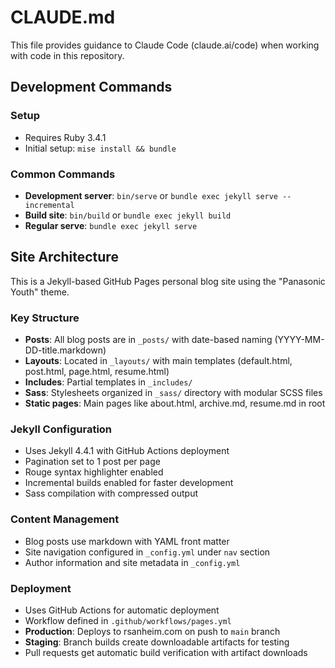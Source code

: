 # CLAUDE.md

This file provides guidance to Claude Code (claude.ai/code) when working with code in this repository.

## Development Commands

### Setup
- Requires Ruby 3.4.1
- Initial setup: `mise install && bundle`

### Common Commands
- **Development server**: `bin/serve` or `bundle exec jekyll serve --incremental`
- **Build site**: `bin/build` or `bundle exec jekyll build`
- **Regular serve**: `bundle exec jekyll serve`

## Site Architecture

This is a Jekyll-based GitHub Pages personal blog site using the "Panasonic Youth" theme.

### Key Structure
- **Posts**: All blog posts are in `_posts/` with date-based naming (YYYY-MM-DD-title.markdown)
- **Layouts**: Located in `_layouts/` with main templates (default.html, post.html, page.html, resume.html)
- **Includes**: Partial templates in `_includes/`
- **Sass**: Stylesheets organized in `_sass/` directory with modular SCSS files
- **Static pages**: Main pages like about.html, archive.md, resume.md in root

### Jekyll Configuration
- Uses Jekyll 4.4.1 with GitHub Actions deployment
- Pagination set to 1 post per page
- Rouge syntax highlighter enabled
- Incremental builds enabled for faster development
- Sass compilation with compressed output

### Content Management
- Blog posts use markdown with YAML front matter
- Site navigation configured in `_config.yml` under `nav` section
- Author information and site metadata in `_config.yml`

### Deployment
- Uses GitHub Actions for automatic deployment
- Workflow defined in `.github/workflows/pages.yml`
- **Production**: Deploys to rsanheim.com on push to `main` branch
- **Staging**: Branch builds create downloadable artifacts for testing
- Pull requests get automatic build verification with artifact downloads
